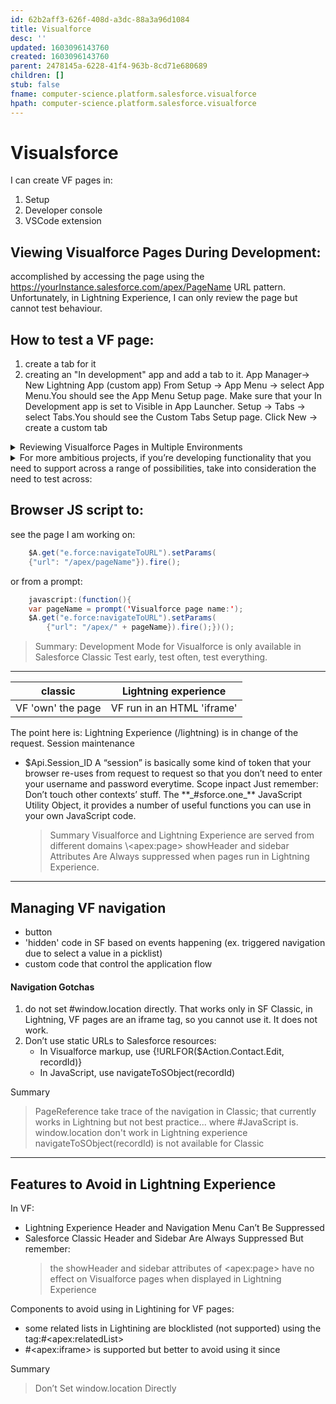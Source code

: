 ```yaml
---
id: 62b2aff3-626f-408d-a3dc-88a3a96d1084
title: Visualforce
desc: ''
updated: 1603096143760
created: 1603096143760
parent: 2478145a-6228-41f4-963b-8cd71e680689
children: []
stub: false
fname: computer-science.platform.salesforce.visualforce
hpath: computer-science.platform.salesforce.visualforce
---
```

# Visualsforce

I can create VF pages in:

1. Setup
2. Developer console
3. VSCode extension

## Viewing Visualforce Pages During Development:

accomplished by accessing the page using the <https://yourInstance.salesforce.com/apex/PageName> URL pattern.
Unfortunately, in Lightning Experience, I can only review the page but cannot test behaviour.

## How to test a VF page:

1. create a tab for it
2. creating an "In development" app and add a tab to it.
   App Manager-> New Lightning App (custom app)
   From Setup -> App Menu -> select App Menu.You should see the App Menu Setup page.
   Make sure that your In Development app is set to Visible in App Launcher.
   Setup -> Tabs -> select Tabs.You should see the Custom Tabs Setup page.
   Click New -> create a custom tab

<details><summary>
Reviewing Visualforce Pages in Multiple Environments
</summary>
 
**Main Development Environment**
This environment is where you work in Setup to make changes to your organization, like adding custom objects and fields, and maybe where you write actual code, if you use the Developer Console.
Browser: Chrome
User: Your developer user
User interface setting: Salesforce Classic

Review your page’s design and behavior in Salesforce Classic in this environment. **Lightning Experience Review Environment** This environment is where you check your page’s design and behavior in Lightning Experience.
Browser: Safari or Firefox
User: Your test user
User interface setting: Lightning Experience
**Salesforce Mobile Review Environment**
This environment is for checking your page’s design and behavior in the Salesforce app.
Device: iOS or Android phone or tablet
Browser: Salesforce app
User: Your test user
User interface setting: Lightning Experience

</details>

<details><summary>
For more ambitious projects, if you’re developing functionality that you need to support across a range of possibilities, take into consideration the need to test across:
</summary>
 Each different supported device.

 Each different supported operating system.
 Each different supported browser—including the Salesforce app, which embeds its own.
 Each different supported user interface context (Lightning Experience, Salesforce Classic, and the Salesforce app).

</details>

## Browser JS script to:

see the page I am working on:

```java {.line-numbers}
    $A.get("e.force:navigateToURL").setParams(
    {"url": "/apex/pageName"}).fire();
```

or from a prompt:

```java {.line-numbers}
    javascript:(function(){
    var pageName = prompt('Visualforce page name:');
    $A.get("e.force:navigateToURL").setParams(
        {"url": "/apex/" + pageName}).fire();})();
```

> Summary:
> Development Mode for Visualforce is only available in Salesforce Classic
> Test early, test often, test everything.

* * *

| classic           | Lightning experience       |
| ----------------- | -------------------------- |
| VF 'own' the page | VF run in an HTML 'iframe' |

The point here is: Lightning Experience (/lightning) is in change of the request.
Session maintenance

- $Api.Session_ID
  A “session” is basically some kind of token that your browser re-uses from request to request so that you don’t need to enter your username and password everytime. 
  Scope inpact
  Just remember:  Don’t touch other contexts’ stuff.
  The \*\*_#sforce.one\_\*\* JavaScript Utility Object, it provides a number of useful functions you can use in your own JavaScript code.
  > Summary
  > Visualforce and Lightning Experience are served from different domains
  > \\&lt;apex:page> showHeader and sidebar Attributes Are Always suppressed when pages run in Lightning Experience.

* * *

## Managing VF navigation

- button
- 'hidden' code in SF based on events happening (ex. triggered navigation due to select a value in a picklist)
- custom code that control the application flow

#### Navigation Gotchas

1. do not set #window.location directly.
   That works only in SF Classic, in Lightning, VF pages are an iframe tag, so you cannot use it. It does not work.
2. Don’t use static URLs to Salesforce resources:
   - In Visualforce markup, use {!URLFOR($Action.Contact.Edit, recordId)}
   - In JavaScript, use navigateToSObject(recordId)

Summary

> PageReference take trace of the navigation in Classic; that currently works in Lightning but not best practice... where #JavaScript is.
> window.location don't work in Lightning experience
> navigateToSObject(recordId) is not available for Classic

* * *

## Features to Avoid in Lightning Experience

In VF:

- Lightning Experience Header and Navigation Menu Can’t Be Suppressed
- Salesforce Classic Header and Sidebar Are Always Suppressed
  But remember:
  > the showHeader and sidebar attributes of &lt;apex:page> have no effect on 
  > Visualforce pages when displayed in Lightning Experience

Components to avoid using in Lightining for VF pages:

- some related lists in Lightining are blocklisted (not supported) using the tag:#&lt;apex:relatedList> 
- \#&lt;apex:iframe> is supported but better to avoid using it since 

Summary

> Don’t Set window.location Directly

